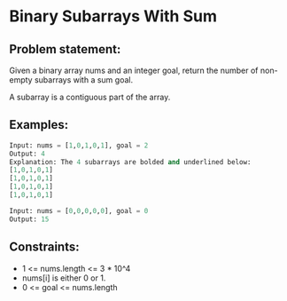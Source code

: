 # Binary Subarrays With Sum

## Problem statement:
Given a binary array nums and an integer goal, return the number of non-empty subarrays with a sum goal.

A subarray is a contiguous part of the array.

## Examples:
```py
Input: nums = [1,0,1,0,1], goal = 2
Output: 4
Explanation: The 4 subarrays are bolded and underlined below:
[1,0,1,0,1]
[1,0,1,0,1]
[1,0,1,0,1]
[1,0,1,0,1]
```
```py
Input: nums = [0,0,0,0,0], goal = 0
Output: 15
```

## Constraints:
- 1 <= nums.length <= 3 * 10^4
- nums[i] is either 0 or 1.
- 0 <= goal <= nums.length

